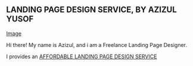 ## LANDING PAGE DESIGN SERVICE, BY AZIZUL YUSOF

[Image]()

Hi there!
My name is Azizul, and i am a Freelance Landing Page Designer.

I provides an [AFFORDABLE LANDING PAGE DESIGN SERVICE](https://www.azizulyusof.website/ms/design-landing-page.html)
